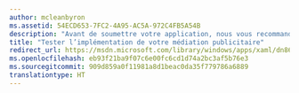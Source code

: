 ```yaml
---
author: mcleanbyron
ms.assetid: 54ECD653-7FC2-4A95-AC5A-972C4FB5A54B
description: "Avant de soumettre votre application, nous vous recommandons de tester l’implémentation de votre médiation publicitaire."
title: "Tester l’implémentation de votre médiation publicitaire"
redirect_url: https://msdn.microsoft.com/library/windows/apps/xaml/dn864358.aspx
ms.openlocfilehash: eb93f21ba9f07c6e00fc6cd1d74a2bc3af5b76e3
ms.sourcegitcommit: 909d859a0f11981a8d1beac0da35f779786a6889
translationtype: HT
---
```

